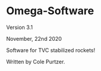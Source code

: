# Omega-Software

Version 3.1

November, 22nd 2020 

Software for TVC stabilized rockets!

Written by Cole Purtzer.





